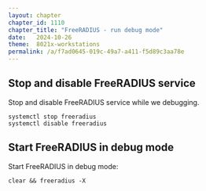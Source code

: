 ```yaml
---
layout: chapter
chapter_id: 1110
chapter_title: "FreeRADIUS - run debug mode"
date:   2024-10-26
theme:  8021x-workstations
permalink: /a/f7ad0645-019c-49a7-a411-f5d89c3aa78e
---
```



## Stop and disable FreeRADIUS service 

Stop and disable FreeRADIUS service while we debugging.

```shell
systemctl stop freeradius
systemctl disable freeradius
```

## Start FreeRADIUS in debug mode

Start FreeRADIUS in debug mode:
```
clear && freeradius -X
```
